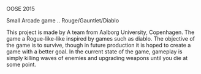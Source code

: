 OOSE 2015

Small Arcade game .. Rouge/Gauntlet/Diablo

This project is made by A team from Aalborg University, Copenhagen. The game a Rogue-like-like inspired by games such as diablo.
The objective of the game is to survive, though in future production it is hoped to create a game with a better goal.
In the current state of the game, gameplay is simply killing waves of enemies and upgrading weapons until you die at some point.
